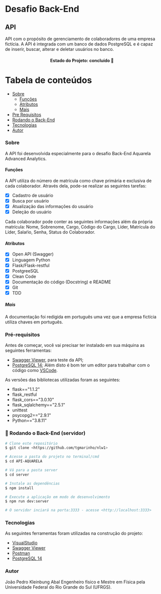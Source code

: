 # Desafio Back-End

## API

<p align="left">API com o propósito de gerenciamento de colaboradores de uma
empresa fictícia. A API é integrada com um banco de dados PostgreSQL e é capaz de inserir, buscar, 
alterar e deletar usuários no banco.</p>

<h4 align="center"> 
Estado do Projeto: concluído 🚀
</h4>

Tabela de conteúdos
=================
<!--ts-->
   * [Sobre](#sobre)
      * [Funções](#funcoes)
      * [Atributos](#atributos)
      * [Mais](#mais)
   * [Pre Requisitos](#pre-requisitos)
   * [Rodando o Back-End](#remote-files)
   * [Tecnologias](#tecnologias)
   * [Autor](#autor)
<!--te-->

### Sobre

A API foi desenvolvida especialmente para o desafio Back-End Aquarela Advanced Analytics. 

#### Funções

A API utiliza do número de matrícula como chave primária e exclusiva de cada colaborador. Através dela, pode-se realizar as seguintes tarefas:

- [x] Cadastro de usuário
- [x] Busca por usuário
- [x] Atualização das informações do usuário
- [x] Deleção do usuário

Cada colaborador pode conter as seguintes informações além da própria matrícula:
Nome, Sobrenome, Cargo, Código do Cargo, Líder, Matrícula do Líder, Salaŕio, Senha, Status do Colaborador.

#### Atributos

- [x] Open API (Swagger)
- [x] Linguagem Python
- [x] Flask/Flask-restful
- [x] PostgreeSQL
- [x] Clean Code
- [x] Documentação do código (Docstring) e README
- [x] Git
- [x] TDD

##### Mais

A documentação foi redigida em português uma vez que a empresa fictícia utiliza chaves em português.

### Pré-requisitos

Antes de começar, você vai precisar ter instalado em sua máquina as seguintes ferramentas:
- [Swagger Viewer](https://marketplace.visualstudio.com/items?itemName=Arjun.swagger-viewer), para teste da API;
- [PostgreSQL 14](https://www.postgresql.org/); 
Além disto é bom ter um editor para trabalhar com o código como [VSCode](https://code.visualstudio.com/).

As versões das bibliotecas utilizadas foram as seguintes:
- flask=="1.1.2"
- flask_restful
- flask_cors=="3.0.10"
- flask_sqlalchemy=="2.5.1"
- unittest
- psycopg2=="2.9.1"
- Python=="3.8.11"

### 🎲 Rodando o Back-End (servidor)

```bash
# Clone este repositório
$ git clone <https://github.com/tgmarinho/nlw1>

# Acesse a pasta do projeto no terminal/cmd
$ cd API-AQUARELA

# Vá para a pasta server
$ cd server

# Instale as dependências
$ npm install

# Execute a aplicação em modo de desenvolvimento
$ npm run dev:server

# O servidor inciará na porta:3333 - acesse <http://localhost:3333>
```

### Tecnologias

As seguintes ferramentas foram utilizadas na construção do projeto:

- [VisualStudio](https://visualstudio.microsoft.com/pt-br/)
- [Swagger Viewer](https://marketplace.visualstudio.com/items?itemName=Arjun.swagger-viewer)
- [Postman](https://www.postman.com/)
- [PostgreSQL 14](https://www.postgresql.org/)

### Autor

João Pedro Kleinbung Abal
Engenheiro físico e Mestre em Física pela Universidade Federal do Rio Grande do Sul (UFRGS).